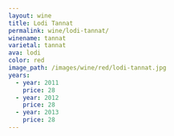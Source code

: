 ```yaml
---
layout: wine
title: Lodi Tannat
permalink: wine/lodi-tannat/
winename: tannat
varietal: tannat
ava: lodi
color: red
image_path: /images/wine/red/lodi-tannat.jpg
years:
  - year: 2011
    price: 28
  - year: 2012
    price: 28
  - year: 2013
    price: 28
---
```



